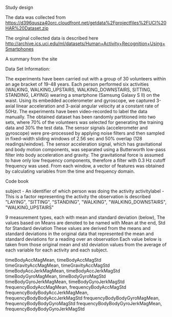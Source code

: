 Study design

The data was collected from https://d396qusza40orc.cloudfront.net/getdata%2Fprojectfiles%2FUCI%20HAR%20Dataset.zip

The orginal collected data is described here http://archive.ics.uci.edu/ml/datasets/Human+Activity+Recognition+Using+Smartphones

A summary from the site

Data Set Information:

The experiments have been carried out with a group of 30 volunteers within an age bracket of 19-48 years. Each person performed six activities (WALKING, WALKING_UPSTAIRS, WALKING_DOWNSTAIRS, SITTING, STANDING, LAYING) wearing a smartphone (Samsung Galaxy S II) on the waist. Using its embedded accelerometer and gyroscope, we captured 3-axial linear acceleration and 3-axial angular velocity at a constant rate of 50Hz. The experiments have been video-recorded to label the data manually. The obtained dataset has been randomly partitioned into two sets, where 70% of the volunteers was selected for generating the training data and 30% the test data. 
The sensor signals (accelerometer and gyroscope) were pre-processed by applying noise filters and then sampled in fixed-width sliding windows of 2.56 sec and 50% overlap (128 readings/window). The sensor acceleration signal, which has gravitational and body motion components, was separated using a Butterworth low-pass filter into body acceleration and gravity. The gravitational force is assumed to have only low frequency components, therefore a filter with 0.3 Hz cutoff frequency was used. From each window, a vector of features was obtained by calculating variables from the time and frequency domain.

Code book

 subject - An identifier of which person was doing the activity
 activitylabel - This is a factor representing the activity the observation is described "LAYING", "SITTING", "STANDING", "WALKING", "WALKING_DOWNSTAIRS", "WALKING_UPSTAIRS" 

 9 measurement types, each with mean and standard deviation (below), 
 The values based on Means are denoted to be named with Mean at the end, Std for Standard deviation
 These values are derived from the means and standard deviations in the original data that represented the mean and standard deviations for a reading over an observation
 Each value below is taken from those original mean and std deviation values from the average of each variable for each activity and each subject.
 
 timeBodyAccMagMean, 				timeBodyAccMagStd          
 timeGravityAccMagMean, 			timeGravityAccMagStd       
 timeBodyAccJerkMagMean, 			timeBodyAccJerkMagStd
 timeBodyGyroMagMean, 				timeBodyGyroMagStd
 timeBodyGyroJerkMagMean, 			timeBodyGyroJerkMagStd
 frequencyBodyAccMagMean, 			frequencyBodyAccMagStd
 frequencyBodyBodyAccJerkMagMean, 	frequencyBodyBodyAccJerkMagStd
 frequencyBodyBodyGyroMagMean, 		frequencyBodyBodyGyroMagStd
 frequencyBodyBodyGyroJerkMagMean, 	frequencyBodyBodyGyroJerkMagStd

